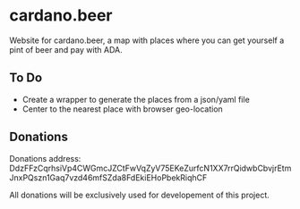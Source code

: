 # cardano.beer
Website for cardano.beer, a map with places where you can get yourself a pint of beer and pay with ADA.

## To Do
* Create a wrapper to generate the places from a json/yaml file
* Center to the nearest place with browser geo-location 

## Donations
Donations address: DdzFFzCqrhsiVp4CWGmcJZCtFwVqZyV75EKeZurfcN1XX7rrQidwbCbvjrEtmJnxPQszn1Gaq7vzd46mfSZda8FdEkiEHoPbekRiqhCF 

All donations will be exclusively used for developement of this project.
